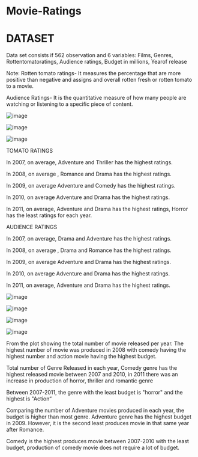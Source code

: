 # Movie-Ratings
# DATASET
  Data set consists if 562 observation and 6 variables:
  Films, Genres, Rottentomatoratings, Audience ratings, Budget in millions, Yearof release
  
 Note:
 Rotten tomato ratings- It measures the percentage that are more positive than negative and assigns and  overall rotten fresh or rotten tomato to a movie.
 
 Audience Ratings- It is the quantitative measure of how many people are watching or listening to a specific piece of content.
 

 ![image](https://github.com/user-attachments/assets/f25713c5-3800-4da3-a1d2-20aaf413d8cf)

 ![image](https://github.com/user-attachments/assets/ad6a8946-2002-47e9-a888-edd861f2d525)

 ![image](https://github.com/user-attachments/assets/35ad3c85-5334-425c-bdc1-6224df6d938b)

 TOMATO  RATINGS

In 2007, on average, Adventure and Thriller has the highest ratings.

In 2008, on average , Romance and Drama has the highest ratings.

In 2009, on average Adventure  and Comedy has the highest ratings.

In 2010, on average Adventure and Drama has the highest ratings.

In 2011, on average, Adventure and Drama has the highest ratings,
Horror has the least ratings for each year.

AUDIENCE RATINGS

In 2007, on average, Drama  and Adventure has the highest ratings.

In 2008, on average , Drama  and Romance has the highest ratings.

In 2009, on average Adventure  and Drama has the highest ratings.

In 2010, on average Adventure and Drama has the highest ratings.

In 2011, on average, Adventure and Drama has the highest ratings.


![image](https://github.com/user-attachments/assets/1b47a026-1edf-494f-b304-5f2fe17f5b50)

![image](https://github.com/user-attachments/assets/9bcad450-5dea-4ac2-8b61-e7230f37b195)

![image](https://github.com/user-attachments/assets/ac783cb3-42e8-4488-b77b-9ead1a72c6a5)

![image](https://github.com/user-attachments/assets/03c10fd4-c7f8-4bdb-8186-c7ae99891dc3)

From the plot showing the total number of movie released per year. The highest number of movie was produced in 2008 with comedy having the highest number and action movie having the highest budget.

Total number of Genre Released in each year, Comedy genre has the highest released movie between 2007 and 2010, in 2011 there was an increase in production of horror, thriller and romantic genre

Between 2007-2011, the genre with the least budget is "horror" and the highest is "Action“

Comparing the number of Adventure movies produced in each year, the budget is higher than most genre. Adventure genre has the highest budget in 2009. However, it is the second least produces movie in that same year after Romance.

Comedy is the highest produces movie between 2007-2010 with the least budget, production of comedy movie does not require a lot of budget.












